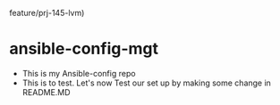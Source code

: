 feature/prj-145-lvm)

# ansible-config-mgt

- This is my Ansible-config repo
- This is to test.
 Let's now Test our set up by making some change in README.MD 
